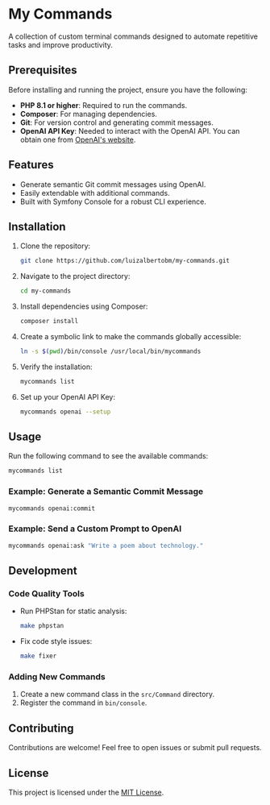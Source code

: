 # My Commands

A collection of custom terminal commands designed to automate repetitive tasks and improve productivity.

## Prerequisites

Before installing and running the project, ensure you have the following:

- **PHP 8.1 or higher**: Required to run the commands.
- **Composer**: For managing dependencies.
- **Git**: For version control and generating commit messages.
- **OpenAI API Key**: Needed to interact with the OpenAI API. You can obtain one from [OpenAI's website](https://platform.openai.com/api-keys).

## Features

- Generate semantic Git commit messages using OpenAI.
- Easily extendable with additional commands.
- Built with Symfony Console for a robust CLI experience.

## Installation

1. Clone the repository:
   ```bash
   git clone https://github.com/luizalbertobm/my-commands.git
   ```

2. Navigate to the project directory:
   ```bash
   cd my-commands
   ```

3. Install dependencies using Composer:
   ```bash
   composer install
   ```

4. Create a symbolic link to make the commands globally accessible:
   ```bash
   ln -s $(pwd)/bin/console /usr/local/bin/mycommands
   ```

5. Verify the installation:
   ```bash
   mycommands list
   ```

6. Set up your OpenAI API Key:
   ```bash
   mycommands openai --setup
   ```

## Usage

Run the following command to see the available commands:
```bash
mycommands list
```

### Example: Generate a Semantic Commit Message
```bash
mycommands openai:commit
```

### Example: Send a Custom Prompt to OpenAI
```bash
mycommands openai:ask "Write a poem about technology."
```

## Development

### Code Quality Tools
- Run PHPStan for static analysis:
  ```bash
  make phpstan
  ```
- Fix code style issues:
  ```bash
  make fixer
  ```

### Adding New Commands
1. Create a new command class in the `src/Command` directory.
2. Register the command in `bin/console`.

## Contributing

Contributions are welcome! Feel free to open issues or submit pull requests.

## License

This project is licensed under the [MIT License](LICENSE).
